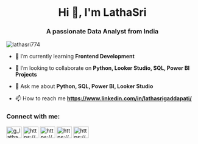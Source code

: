 <h1 align="center">Hi 👋, I'm LathaSri</h1>
<h3 align="center">A passionate Data Analyst from India</h3>

<p align="left"> <img src="https://komarev.com/ghpvc/?username=lathasri774&label=Profile%20views&color=0e75b6&style=flat" alt="lathasri774" /> </p>

- 🌱 I’m currently learning **Frontend Development**

- 👯 I’m looking to collaborate on **Python, Looker Studio, SQL, Power BI Projects**

- 💬 Ask me about **Python, SQL, Power BI, Looker Studio**

- 📫 How to reach me **https://www.linkedin.com/in/lathasrigaddapati/**

<h3 align="left">Connect with me:</h3>
<p align="left">
<a href="https://twitter.com/g_latha_sri" target="blank"><img align="center" src="https://raw.githubusercontent.com/rahuldkjain/github-profile-readme-generator/master/src/images/icons/Social/twitter.svg" alt="g_latha_sri" height="30" width="40" /></a>
<a href="https://www.linkedin.com/in/lathasrigaddapati/" target="blank"><img align="center" src="https://raw.githubusercontent.com/rahuldkjain/github-profile-readme-generator/master/src/images/icons/Social/linked-in-alt.svg" alt="https://www.linkedin.com/in/lathasrigaddapati/" height="30" width="40" /></a>
<a href="https://www.kaggle.com/lathasrigaddapati" target="blank"><img align="center" src="https://raw.githubusercontent.com/rahuldkjain/github-profile-readme-generator/master/src/images/icons/Social/kaggle.svg" alt="https://www.kaggle.com/lathasrigaddapati" height="30" width="40" /></a>
<a href="https://www.codechef.com/users/lathasri774" target="blank"><img align="center" src="https://cdn.jsdelivr.net/npm/simple-icons@3.1.0/icons/codechef.svg" alt="https://www.codechef.com/users/lathasri774" height="30" width="40" /></a>
<a href="https://www.hackerrank.com/lathasri774" target="blank"><img align="center" src="https://raw.githubusercontent.com/rahuldkjain/github-profile-readme-generator/master/src/images/icons/Social/hackerrank.svg" alt="https://www.hackerrank.com/lathasri774" height="30" width="40" /></a>
</p>

